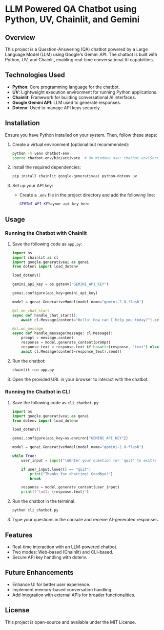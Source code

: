 # LLM Powered QA Chatbot using Python, UV, Chainlit, and Gemini

## Overview
This project is a Question-Answering (QA) chatbot powered by a Large Language Model (LLM) using Google's Gemini API. The chatbot is built with Python, UV, and Chainlit, enabling real-time conversational AI capabilities.

## Technologies Used
- **Python**: Core programming language for the chatbot.
- **UV**: Lightweight execution environment for running Python applications.
- **Chainlit**: Framework for building conversational AI interfaces.
- **Google Gemini API**: LLM used to generate responses.
- **Dotenv**: Used to manage API keys securely.

## Installation

Ensure you have Python installed on your system. Then, follow these steps:

1. Create a virtual environment (optional but recommended):
   ```sh
   python -m venv chatbot-env
   source chatbot-env/bin/activate  # On Windows use: chatbot-env\Scripts\activate
   ```

2. Install the required dependencies:
   ```sh
   pip install chainlit google-generativeai python-dotenv uv
   ```

3. Set up your API key:
   - Create a `.env` file in the project directory and add the following line:
     ```sh
     GEMINI_API_KEY=your_api_key_here
     ```

## Usage

### Running the Chatbot with Chainlit

1. Save the following code as `app.py`:
   ```python
   import os
   import chainlit as cl
   import google.generativeai as genai
   from dotenv import load_dotenv

   load_dotenv()

   gemini_api_key = os.getenv("GEMINI_API_KEY")

   genai.configure(api_key=gemini_api_key)

   model = genai.GenerativeModel(model_name="gemini-2.0-flash")

   @cl.on_chat_start
   async def handle_chat_start():
       await cl.Message(content="Hello! How can I help you today?").send()

   @cl.on_message
   async def handle_message(message: cl.Message):
       prompt = message.content
       response = model.generate_content(prompt)
       response_text = response.text if hasattr(response, "text") else ""
       await cl.Message(content=response_text).send()
   ```

2. Run the chatbot:
   ```sh
   chainlit run app.py
   ```

3. Open the provided URL in your browser to interact with the chatbot.

### Running the Chatbot in CLI

1. Save the following code as `cli_chatbot.py`:
   ```python
   import os
   import google.generativeai as genai
   from dotenv import load_dotenv

   load_dotenv()

   genai.configure(api_key=os.environ["GEMINI_API_KEY"])

   model = genai.GenerativeModel(model_name="gemini-2.0-flash")

   while True:
       user_input = input("\nEnter your question (or 'quit' to exit): ")

       if user_input.lower() == "quit":
           print("Thanks for chatting! Goodbye!")
           break

       response = model.generate_content(user_input)
       print(f"\nAI: {response.text}")
   ```

2. Run the chatbot in the terminal:
   ```sh
   python cli_chatbot.py
   ```

3. Type your questions in the console and receive AI-generated responses.

## Features
- Real-time interaction with an LLM-powered chatbot.
- Two modes: Web-based (Chainlit) and CLI-based.
- Secure API key handling with dotenv.

## Future Enhancements
- Enhance UI for better user experience.
- Implement memory-based conversation handling.
- Add integration with external APIs for broader functionalities.

## License
This project is open-source and available under the MIT License.